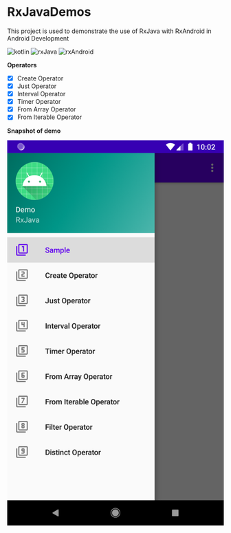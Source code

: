 # RxJavaDemos
This project is used to demonstrate the use of RxJava with RxAndroid in Android Development


![kotlin](https://img.shields.io/badge/Kotlin-language-blue)
![rxJava](https://img.shields.io/badge/Tool-RxJava-orange)
![rxAndroid](https://img.shields.io/badge/Tool-RxAndroid-orange)


**Operators** 

- [x] Create Operator
- [x] Just Operator
- [x] Interval Operator
- [x] Timer Operator 
- [x] From Array Operator 
- [x] From Iterable Operator 

**Snapshot of demo**

![snapshot](https://github.com/devrath/RxJavaDemos/blob/master/screenshot.png)
